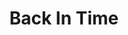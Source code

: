---
pid: vp31
title: Back In Time
location_transcription: Vernon Park of the YWCA
coordinates: "[-75.176621685956, 40.035632240811]"
zipcode: '19144'
gen_neighborhood: Northwest Philadelphia
neighborhood: Germantown
outside_phl: 
age: '55'
age_range: 50-59
instagram: 
image_file_name: vp_31.jpg
proposal_transcription: Pictures of Germantown, when it was clean, nice to be apart
  of Germantown, classic, we had the best stores, people would dress up to shop at
  Gtn./Chelten.
topic: History,Neighborhoods
topic_summary: 0, 0, 0
type: 2D,Image
keywords_other: germantown, shopping
credit: April A. Hampton
image_labels: 
twitter: 
facebook: 
permalink: "/monuments/vp31/"
layout: item-page
---